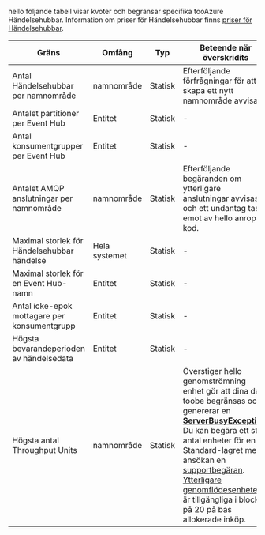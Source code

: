 hello följande tabell visar kvoter och begränsar specifika tooAzure Händelsehubbar. Information om priser för Händelsehubbar finns [priser för Händelsehubbar](https://azure.microsoft.com/pricing/details/event-hubs/).

| Gräns | Omfång | Typ | Beteende när överskridits | Värde |
| --- | --- | --- | --- | --- |
| Antal Händelsehubbar per namnområde |namnområde |Statisk |Efterföljande förfrågningar för att skapa ett nytt namnområde avvisas. |10 |
| Antalet partitioner per Event Hub |Entitet |Statisk |- |32 |
| Antal konsumentgrupper per Event Hub |Entitet |Statisk |- |20 |
| Antalet AMQP anslutningar per namnområde |namnområde |Statisk |Efterföljande begäranden om ytterligare anslutningar avvisas och ett undantag tas emot av hello anropa kod. |5,000 |
| Maximal storlek för Händelsehubbar händelse|Hela systemet |Statisk |- |256 kB |
| Maximal storlek för en Event Hub-namn |Entitet |Statisk |- |50 tecken |
| Antal icke-epok mottagare per konsumentgrupp |Entitet |Statisk |- |5 |
| Högsta bevarandeperioden av händelsedata |Entitet |Statisk |- |1-7 dagar |
| Högsta antal Throughput Units |namnområde |Statisk |Överstiger hello genomströmning enhet gör att dina data toobe begränsas och genererar en  **[ServerBusyException](/dotnet/api/microsoft.servicebus.messaging.serverbusyexception)**. Du kan begära ett stort antal enheter för en Standard-lagret med ansökan en [supportbegäran](/azure/azure-supportability/how-to-create-azure-support-request). [Ytterligare genomflödesenheter](../articles/event-hubs/event-hubs-auto-inflate.md) är tillgängliga i block på 20 på bas allokerade inköp. |20 |

